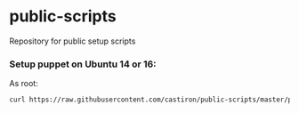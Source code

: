 # public-scripts
Repository for public setup scripts

### Setup puppet on Ubuntu 14 or 16:
As root:

```sh
curl https://raw.githubusercontent.com/castiron/public-scripts/master/puppet-setup | bash
```
